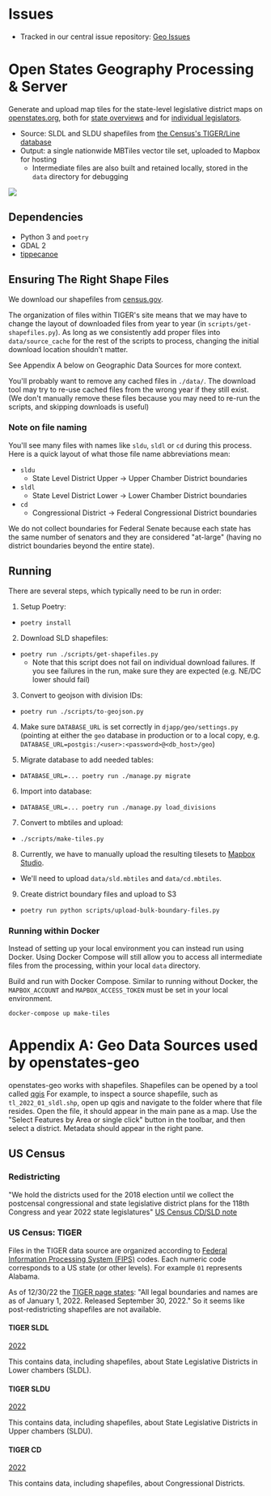 # Issues

- Tracked in our central issue repository: [Geo Issues](https://github.com/openstates/issues/labels/component%3Ageo)

# Open States Geography Processing & Server

Generate and upload map tiles for the state-level legislative district maps on [openstates.org](https://openstates.org/), both for [state overviews](https://openstates.org/ca/) and for [individual legislators](https://openstates.org/person/tim-ashe-4mV4UFZqI2WsxsnYXLM8Vb/).

- Source: SLDL and SLDU shapefiles from [the Census's TIGER/Line database](https://www.census.gov/geo/maps-data/data/tiger-line.html)
- Output: a single nationwide MBTiles vector tile set, uploaded to Mapbox for hosting
  - Intermediate files are also built and retained locally, stored in the `data` directory for debugging

![](tileset-screenshot.png)

## Dependencies

- Python 3 and `poetry`
- GDAL 2
- [tippecanoe](https://github.com/felt/tippecanoe)

## Ensuring The Right Shape Files

We download our shapefiles from [census.gov](https://www2.census.gov/geo/tiger).

The organization of files within TIGER's site means that we may have to change the layout of downloaded files from year to year (in `scripts/get-shapefiles.py`). As long as we consistently add proper files into `data/source_cache` for the rest of the scripts to process, changing the initial download location shouldn't matter.

See Appendix A below on Geographic Data Sources for more context.

You'll probably want to remove any cached files in `./data/`. The download tool may try to re-use cached files from the wrong year if they still exist. (We don't manually remove these files because you may need to re-run the scripts, and skipping downloads is useful)

### Note on file naming

You'll see many files with names like `sldu`, `sldl` or `cd` during this process. Here is a quick layout of what those file name abbreviations mean:

- `sldu`
  - State Level District Upper -> Upper Chamber District boundaries
- `sldl`
  - State Level District Lower -> Lower Chamber District boundaries
- `cd`
  - Congressional District -> Federal Congressional District boundaries

We do not collect boundaries for Federal Senate because each state has the same number of senators and they are considered "at-large" (having no district boundaries beyond the entire state).

## Running

There are several steps, which typically need to be run in order:

1) Setup Poetry:

  - `poetry install`

2) Download SLD shapefiles:

  - `poetry run ./scripts/get-shapefiles.py`
    - Note that this script does not fail on individual download failures. If you see failures in the run, make sure they are expected (e.g. NE/DC lower should fail)

3) Convert to geojson with division IDs:

  - `poetry run ./scripts/to-geojson.py`

4) Make sure `DATABASE_URL` is set correctly in `djapp/geo/settings.py` (pointing at either the `geo` database in production or to a local copy, e.g. `DATABASE_URL=postgis:/<user>:<password>@<db_host>/geo`)

5) Migrate database to add needed tables:

  - `DATABASE_URL=... poetry run ./manage.py migrate`

6) Import into database:

  - `DATABASE_URL=... poetry run ./manage.py load_divisions`

7) Convert to mbtiles and upload:

  - `./scripts/make-tiles.py`

8) Currently, we have to manually upload the resulting tilesets to [Mapbox Studio](https://studio.mapbox.com/tilesets/).

  - We'll need to upload `data/sld.mbtiles` and `data/cd.mbtiles`.

9) Create district boundary files and upload to S3

  - `poetry run python scripts/upload-bulk-boundary-files.py`

### Running within Docker

Instead of setting up your local environment you can instead run using Docker. Using Docker Compose will still allow you to access all intermediate files from the processing, within your local `data` directory.

Build and run with Docker Compose. Similar to running without Docker, the `MAPBOX_ACCOUNT` and `MAPBOX_ACCESS_TOKEN` must be set in your local environment.

```
docker-compose up make-tiles
```

# Appendix A: Geo Data Sources used by openstates-geo

openstates-geo works with shapefiles. Shapefiles can be opened by a tool called [qgis](https://www.qgis.org/en/site/)
For example, to inspect a source shapefile, such as `tl_2022_01_sldl.shp`, open up qgis and navigate to the folder where
that file resides. Open the file, it should appear in the main pane as a map. Use the "Select Features by Area or single click"
button in the toolbar, and then select a district. Metadata should appear in the right pane.

## US Census


### Redistricting

"We hold the districts used for the 2018 election until we collect the postcensal congressional and state legislative district plans
for the 118th Congress and year 2022 state legislatures" [US Census CD/SLD note](https://www.census.gov/programs-surveys/geography/technical-documentation/user-note/cd-sld-note.html)

### US Census: TIGER

Files in the TIGER data source are organized according to
[Federal Information Processing System (FIPS)](https://transition.fcc.gov/oet/info/maps/census/fips/fips.txt) codes.
Each numeric code corresponds to a US state (or other levels). For example `01` represents Alabama.

As of 12/30/22 the [TIGER page states](https://www.census.gov/geographies/mapping-files/time-series/geo/tiger-line-file.html):
"All legal boundaries and names are as of January 1, 2022. Released September 30, 2022." So it seems like post-redistricting
shapefiles are not available.

#### TIGER SLDL

[2022](https://www2.census.gov/geo/tiger/TIGER2022/SLDL/)

This contains data, including shapefiles, about State Legislative Districts in Lower chambers (SLDL).

#### TIGER SLDU

[2022](https://www2.census.gov/geo/tiger/TIGER2022/SLDU/)

This contains data, including shapefiles, about State Legislative Districts in Upper chambers (SLDU).

#### TIGER CD

[2022](https://www2.census.gov/geo/tiger/TIGER2022/CD/)

This contains data, including shapefiles, about Congressional Districts.

